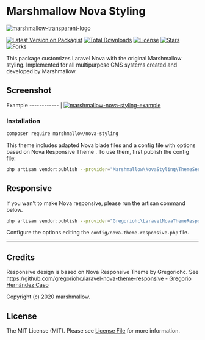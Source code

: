 # Marshmallow Nova Styling
[![marshmallow-transparent-logo](https://cdn.marshmallow-office.com/media/images/logo/marshmallow.transparent.red.png)](https://marshmallow.dev)

[![Latest Version on Packagist](https://img.shields.io/packagist/v/marshmallow/nova-styling.svg)](https://packagist.org/packages/marshmallow/nova-styling)
[![Total Downloads](https://img.shields.io/packagist/dt/marshmallow/nova-styling.svg)](https://packagist.org/packages/marshmallow/nova-styling)
[![License](https://img.shields.io/packagist/l/marshmallow/nova-styling.svg)](https://gitlab.com/marshmallowdev)
[![Stars](https://img.shields.io/badge/dynamic/json.svg?label=stars&url=https://gitlab.com/api/v4/projects/17904505&query=$.star_count&colorB=yellow)](https://gitlab.com/marshmallowdev)
[![Forks](https://img.shields.io/badge/dynamic/json.svg?label=forks&url=https://gitlab.com/api/v4/projects/17904505&query=$.forks_count&colorB=brightgreen)](https://gitlab.com/marshmallowdev)

This package customizes Laravel Nova with the original Marshmallow styling. Implemented for all multipurpose CMS systems created and developed by Marshmallow.  

## Screenshot

Example
------------ |
[![marshmallow-nova-styling-example](https://marshmallow.dev/cdn/readme/nova-custom/custom-styling.png)](https://marshmallow.dev)

### Installation

```bash
composer require marshmallow/nova-styling
```

This theme includes adapted Nova blade files and a config file with options based on Nova Responsive Theme . To use them, first publish the config file:

```bash
php artisan vendor:publish --provider="Marshmallow\NovaStyling\ThemeServiceProvider"
```

## Responsive
If you wan't to make Nova responsive, please run the artisan command below.
```bash
php artisan vendor:publish --provider="Gregoriohc\LaravelNovaThemeResponsive\ThemeServiceProvider"
```

Configure the options editing the `config/nova-theme-responsive.php` file.

- - -

## Credits
Responsive design is based on Nova Responsive Theme by Gregoriohc.
See https://github.com/gregoriohc/laravel-nova-theme-responsive - [Gregorio Hernández Caso](https://github.com/gregoriohc)

Copyright (c) 2020 marshmallow.

## License

The MIT License (MIT). Please see [License File](LICENSE.md) for more information.
